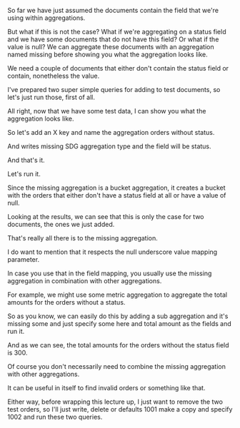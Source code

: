 So far we have just assumed the documents contain the field that we're using within aggregations.

But what if this is not the case? What if we're aggregating on a status field and we have some documents that do not have this field? Or what if the value is null? We can aggregate these documents with an aggregation named missing before showing you what the aggregation looks like.

We need a couple of documents that either don't contain the status field or contain, nonetheless the value.

I've prepared two super simple queries for adding to test documents, so let's just run those, first of all.

All right, now that we have some test data, I can show you what the aggregation looks like.

So let's add an X key and name the aggregation orders without status.

And writes missing SDG aggregation type and the field will be status.

And that's it.

Let's run it.

Since the missing aggregation is a bucket aggregation, it creates a bucket with the orders that either don't have a status field at all or have a value of null.

Looking at the results, we can see that this is only the case for two documents, the ones we just added.

That's really all there is to the missing aggregation.

I do want to mention that it respects the null underscore value mapping parameter.

In case you use that in the field mapping, you usually use the missing aggregation in combination with other aggregations.

For example, we might use some metric aggregation to aggregate the total amounts for the orders without a status.

So as you know, we can easily do this by adding a sub aggregation and it's missing some and just specify some here and total amount as the fields and run it.

And as we can see, the total amounts for the orders without the status field is 300.

Of course you don't necessarily need to combine the missing aggregation with other aggregations.

It can be useful in itself to find invalid orders or something like that.

Either way, before wrapping this lecture up, I just want to remove the two test orders, so I'll just write, delete or defaults 1001 make a copy and specify 1002 and run these two queries.

